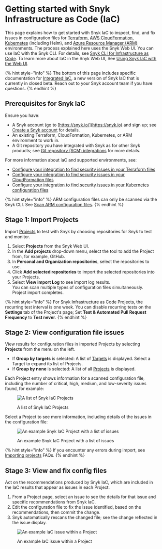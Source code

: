 # Getting started with Snyk Infrastructure as Code (IaC)

This page explains how to get started with Snyk IaC to inspect, find, and fix issues in configuration files for [Terraform](scan-terraform-files/), [AWS CloudFormation](scan-cloudformation-files/), [Kubernetes](scan-kubernetes-configuration-files/) (including Helm), and [Azure Resource Manager (ARM)](../../scan-cloud-configurations/snyk-infrastructure-as-code/scan-arm-configuration-files.md) environments. The process explained here uses the Snyk Web UI. You can use IaC with the Snyk CLI. For details, see [Snyk CLI for Infrastructure as Code](../../scan-cloud-configurations/snyk-infrastructure-as-code/snyk-cli-for-infrastructure-as-code/). To learn more about IaC in the Snyk Web UI, See [Using Snyk IaC with the Web UI](using-snyk-iac-via-web.md).

{% hint style="info" %}
The bottom of this page includes specific documentation for [Integrated IaC](broken-reference)**,** a new version of Snyk IaC that is currently in closed beta. Reach out to your Snyk account team if you have questions.
{% endhint %}

## **Prerequisites for Snyk IaC**

Ensure you have:

* A Snyk account (go to [https://snyk.io/](https://snyk.io) and sign up; see [Create a Snyk account](../../getting-started/quickstart/create-a-snyk-account/) for details.
* An existing Terraform, CloudFormation, Kubernetes, or ARM environment to work in.
* A Git repository you have integrated with Snyk as for other Snyk products; see [Git repository (SCM) integrations](../../integrations/git-repository-scm-integrations/) for more details.

For more information about IaC and supported environments, see:

* [Configure your integration to find security issues in your Terraform files](../../scan-cloud-configurations/snyk-infrastructure-as-code/scan-terraform-files/configure-your-integration-to-find-security-issues-in-your-terraform-filess.md)
* [Configure your integration to find security issues in your CloudFormation files](../../scan-cloud-configurations/snyk-infrastructure-as-code/scan-cloudformation-files/configure-your-integration-to-find-security-issues-in-your-cloudformation-files.md)
* [Configure your integration to find security issues in your Kubernetes configuration files](../../scan-cloud-configurations/snyk-infrastructure-as-code/scan-kubernetes-configuration-files/configure-integration-for-security-issues-in-kubernetes-configuration-files.md)

{% hint style="info" %}
ARM configuration files can only be scanned via the Snyk CLI. See [Scan ARM configuration files](../../scan-cloud-configurations/snyk-infrastructure-as-code/scan-arm-configuration-files.md).
{% endhint %}

## Stage 1: Import Projects

Import [Projects](../../manage-issues/introduction-to-snyk-projects/) to test with Snyk by choosing repositories for Snyk to test and monitor.

1. Select **Projects** from the Snyk Web UI.
2. In the **Add projects** drop-down menu, select the tool to add the Project from, for example, GitHub.
3. In **Personal and Organization repositories**, select the repositories to use.
4. Click **Add selected repositories** to import the selected repositories into your Projects.
5. Select **View import Log** to see import log results.\
   You can scan multiple types of configuration files simultaneously.\
   Project import completes.

{% hint style="info" %}
For Snyk Infrastructure as Code Projects, the recurring test interval is one week. You can disable recurring tests on the **Settings** tab of the Project's page; Set **Test & Automated Pull Request Frequency** to **Test never**.
{% endhint %}

## Stage 2: View configuration file issues

View results for configuration files in imported Projects by selecting **Projects** from the menu on the left.

* If **Group by targets** is selected: A list of [Targets](../../manage-issues/introduction-to-snyk-projects/#target) is displayed. Select a Target to expand its list of Projects.
* If **Group by none** is selected: A list of all [Projects](../../manage-issues/introduction-to-snyk-projects/#project) is displayed.

Each Project entry shows information for a scanned configuration file, including the number of critical, high, medium, and low-severity issues found, for example:

<figure><img src="../../.gitbook/assets/snyk-iac-getting-started-list-of-projects.png" alt="A list of Snyk IaC Projects"><figcaption><p>A list of Snyk IaC Projects</p></figcaption></figure>

Select a Project to see more information, including details of the issues in the configuration file:

<figure><img src="../../.gitbook/assets/snyk-iac-getting-started-project-page.png" alt="An example Snyk IaC Project with a list of issues"><figcaption><p>An example Snyk IaC Project with a list of issues</p></figcaption></figure>

{% hint style="info" %}
If you encounter any errors during import, see [Importing projects](https://support.snyk.io/hc/en-us/sections/360000923478-Importing-projects) FAQs.
{% endhint %}

## Stage 3: View and fix config files

Act on the recommendations produced by Snyk IaC, which are included in the IaC results that appear as issues in each Project.

1. From a Project page, select an issue to see the details for that issue and specific recommendations from Snyk IaC.
2. Edit the configuration file to fix the issue identified, based on the recommendations, then commit the change.
3. Snyk automatically rescans the changed file; see the change reflected in the issue display.

<figure><img src="../../.gitbook/assets/snyk-iac-getting-started-issue-card.png" alt="An example IaC issue within a Project"><figcaption><p>An example IaC issue within a Project</p></figcaption></figure>
